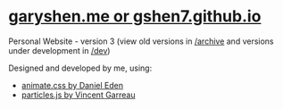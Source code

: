 # <a href="http://gshen7.github.io/">garyshen.me or gshen7.github.io</a>

Personal Website - version 3 (view old versions in <a href="https://github.com/gshen7/gshen7.github.io/tree/master/archive">/archive</a> and versions under development in <a href="https://github.com/gshen7/gshen7.github.io/tree/master/dev">/dev</a>)

Designed and developed by me, using:
* <a href="https://github.com/daneden/animate.css/">animate.css by Daniel Eden</a>
* <a href="https://github.com/VincentGarreau/particles.js/">particles.js by Vincent Garreau</a>
